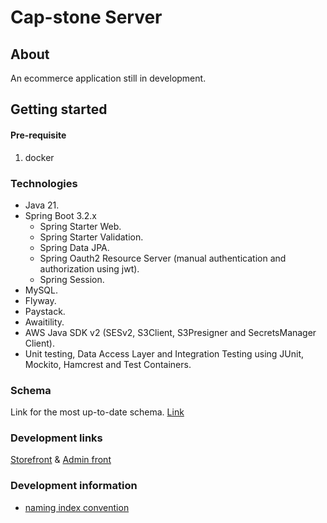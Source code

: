 # Cap-stone Server

## About
An ecommerce application still in development.

## Getting started
#### Pre-requisite
1. docker

### Technologies
* Java 21.
* Spring Boot 3.2.x
    * Spring Starter Web.
    * Spring Starter Validation.
    * Spring Data JPA.
    * Spring Oauth2 Resource Server (manual authentication and authorization using jwt).
    * Spring Session.
* MySQL.
* Flyway.
* Paystack.
* Awaitility.
* AWS Java SDK v2 (SESv2, S3Client, S3Presigner and SecretsManager Client).
* Unit testing, Data Access Layer and Integration Testing using JUnit, Mockito, Hamcrest and Test Containers.

### Schema
Link for the most up-to-date schema.
[Link](https://dbdiagram.io/d/6483c4d5722eb77494b791a1)

### Development links
[Storefront](https://server.emmanueluluabuike.com/)
&
[Admin front](https://server.emmanueluluabuike.com/admin)

### Development information
* [naming index convention](https://www.quora.com/What-naming-convention-do-you-use-for-SQL-indexes)